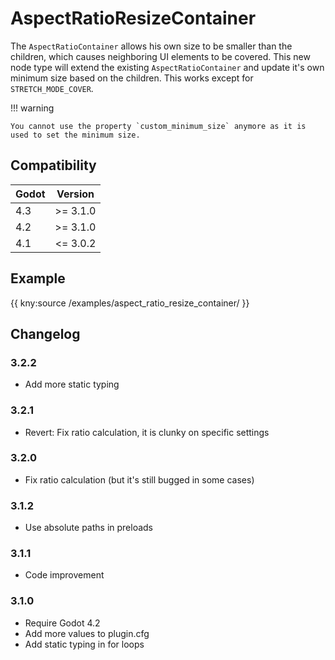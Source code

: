 # AspectRatioResizeContainer

The `AspectRatioContainer` allows his own size to be smaller than the children, which causes neighboring UI elements to be covered.
This new node type will extend the existing `AspectRatioContainer` and update it's own minimum size based on the children.
This works except for `STRETCH_MODE_COVER`.

!!! warning

    You cannot use the property `custom_minimum_size` anymore as it is used to set the minimum size.

## Compatibility

| Godot | Version  |
|-------|----------|
| 4.3   | >= 3.1.0 |
| 4.2   | >= 3.1.0 |
| 4.1   | <= 3.0.2 |

## Example

{{ kny:source /examples/aspect_ratio_resize_container/ }}

## Changelog

### 3.2.2

- Add more static typing

### 3.2.1

- Revert: Fix ratio calculation, it is clunky on specific settings

### 3.2.0

- Fix ratio calculation (but it's still bugged in some cases)

### 3.1.2

- Use absolute paths in preloads

### 3.1.1

- Code improvement

### 3.1.0

- Require Godot 4.2
- Add more values to plugin.cfg
- Add static typing in for loops
